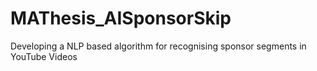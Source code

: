 # MAThesis_AISponsorSkip
Developing a NLP based algorithm for recognising sponsor segments in YouTube Videos
